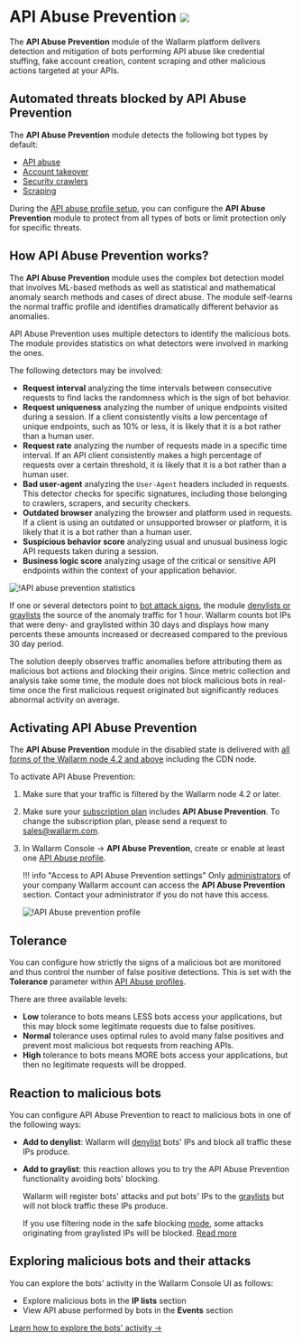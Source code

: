 # API Abuse Prevention <a href="../subscription-plans/#subscription-plans"><img src="../../images/api-security-tag.svg" style="border: none;"></a>

The **API Abuse Prevention** module of the Wallarm platform delivers detection and mitigation of bots performing API abuse like credential stuffing, fake account creation, content scraping and other malicious actions targeted at your APIs.

## Automated threats blocked by API Abuse Prevention

The **API Abuse Prevention** module detects the following bot types by default:

* [API abuse](../attacks-vulns-list.md#api-abuse)
* [Account takeover](../attacks-vulns-list.md#api-abuse-account-takeover)
* [Security crawlers](../attacks-vulns-list.md#api-abuse-security-crawlers)
* [Scraping](../attacks-vulns-list.md#api-abuse-scraping)

During the [API abuse profile setup](../user-guides/api-abuse-prevention.md#creating-api-abuse-profile), you can configure the **API Abuse Prevention** module to protect from all types of bots or limit protection only for specific threats.

## How API Abuse Prevention works?

The **API Abuse Prevention** module uses the complex bot detection model that involves ML-based methods as well as statistical and mathematical anomaly search methods and cases of direct abuse. The module self-learns the normal traffic profile and identifies dramatically different behavior as anomalies.

API Abuse Prevention uses multiple detectors to identify the malicious bots. The module provides statistics on what detectors were involved in marking the ones.

The following detectors may be involved:

* **Request interval** analyzing the time intervals between consecutive requests to find lacks the randomness which is the sign of bot behavior.
* **Request uniqueness** analyzing the number of unique endpoints visited during a session. If a client consistently visits a low percentage of unique endpoints, such as 10% or less, it is likely that it is a bot rather than a human user.
* **Request rate** analyzing the number of requests made in a specific time interval. If an API client consistently makes a high percentage of requests over a certain threshold, it is likely that it is a bot rather than a human user.
* **Bad user-agent** analyzing the `User-Agent` headers included in requests. This detector checks for specific signatures, including those belonging to crawlers, scrapers, and security checkers.
* **Outdated browser** analyzing the browser and platform used in requests. If a client is using an outdated or unsupported browser or platform, it is likely that it is a bot rather than a human user.
* **Suspicious behavior score** analyzing usual and unusual business logic API requests taken during a session. 
* **Business logic score** analyzing usage of the critical or sensitive API endpoints within the context of your application behavior.

![!API abuse prevention statistics](../images/about-wallarm-waf/abi-abuse-prevention/api-abuse-prevention-statistics.png)

If one or several detectors point to [bot attack signs](#automated-threats-blocked-by-api-abuse-prevention), the module [denylists or graylists](#reaction-to-malicious-bots) the source of the anomaly traffic for 1 hour. Wallarm counts bot IPs that were deny- and graylisted within 30 days and displays how many percents these amounts increased or decreased compared to the previous 30 day period.

The solution deeply observes traffic anomalies before attributing them as malicious bot actions and blocking their origins. Since metric collection and analysis take some time, the module does not block malicious bots in real-time once the first malicious request originated but significantly reduces abnormal activity on average.

## Activating API Abuse Prevention

The **API Abuse Prevention** module in the disabled state is delivered with [all forms of the Wallarm node 4.2 and above](../admin-en/supported-platforms.md) including the CDN node.

To activate API Abuse Prevention:

1. Make sure that your traffic is filtered by the Wallarm node 4.2 or later.
1. Make sure your [subscription plan](subscription-plans.md#subscription-plans) includes **API Abuse Prevention**. To change the subscription plan, please send a request to [sales@wallarm.com](mailto:sales@wallarm.com).
1. In Wallarm Console → **API Abuse Prevention**, create or enable at least one [API Abuse profile](../user-guides/api-abuse-prevention.md).

    !!! info "Access to API Abuse Prevention settings"
        Only [administrators](../user-guides/settings/users.md#user-roles) of your company Wallarm account can access the **API Abuse Prevention** section. Contact your administrator if you do not have this access.

    ![!API Abuse prevention profile](../images/about-wallarm-waf/abi-abuse-prevention/create-api-abuse-prevention.png)

## Tolerance

You can configure how strictly the signs of a malicious bot are monitored and thus control the number of false positive detections. This is set with the **Tolerance** parameter within [API Abuse profiles](../user-guides/api-abuse-prevention.md#creating-api-abuse-profile).

There are three available levels:

* **Low** tolerance to bots means LESS bots access your applications, but this may block some legitimate requests due to false positives.
* **Normal** tolerance uses optimal rules to avoid many false positives and prevent most malicious bot requests from reaching APIs.
* **High** tolerance to bots means MORE bots access your applications, but then no legitimate requests will be dropped.

## Reaction to malicious bots

You can configure API Abuse Prevention to react to malicious bots in one of the following ways:

* **Add to denylist**: Wallarm will [denylist](../user-guides/ip-lists/denylist.md) bots' IPs and block all traffic these IPs produce.
* **Add to graylist**: this reaction allows you to try the API Abuse Prevention functionality avoiding bots' blocking.

    Wallarm will register bots' attacks and put bots' IPs to the [graylists](../user-guides/ip-lists/denylist.md) but will not block traffic these IPs produce.

    If you use filtering node in the safe blocking [mode](../admin-en/configure-wallarm-mode.md), some attacks originating from graylisted IPs will be blocked. [Read more](../user-guides/ip-lists/graylist.md)

## Exploring malicious bots and their attacks

You can explore the bots' activity in the Wallarm Console UI as follows:

* Explore malicious bots in the **IP lists** section
* View API abuse performed by bots in the **Events** section

[Learn how to explore the bots' activity →](../user-guides/api-abuse-prevention.md#exploring-blocked-malicious-bots-and-their-attacks)
